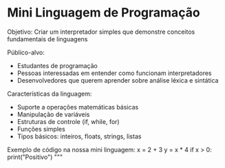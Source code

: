 # Mini Linguagem de Programação

Objetivo: Criar um interpretador simples que demonstre conceitos fundamentais de linguagens

Público-alvo: 
- Estudantes de programação
- Pessoas interessadas em entender como funcionam interpretadores
- Desenvolvedores que querem aprender sobre análise léxica e sintática

Características da linguagem:
- Suporte a operações matemáticas básicas
- Manipulação de variáveis
- Estruturas de controle (if, while, for)
- Funções simples
- Tipos básicos: inteiros, floats, strings, listas

Exemplo de código na nossa mini linguagem:
x = 2 + 3
y = x * 4
if x > 0:
    print("Positivo")
"""
